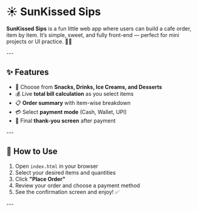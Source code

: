 # ☀️ SunKissed Sips<br>

**SunKissed Sips** is a fun little web app where users can build a cafe order, item by item. It’s simple, sweet, and fully front-end — perfect for mini projects or UI practice. 🍹🍰<br>

---<br>

## ✨ Features<br>

- 🍕 Choose from **Snacks, Drinks, Ice Creams, and Desserts**<br>
- 💰 Live **total bill calculation** as you select items<br>
- 📋 **Order summary** with item-wise breakdown<br>
- 💳 Select **payment mode** (Cash, Wallet, UPI)<br>
- 🎉 Final **thank-you screen** after payment<br>

---<br>

## 🚀 How to Use<br>

1. Open `index.html` in your browser<br>
2. Select your desired items and quantities<br>
3. Click **"Place Order"**<br>
4. Review your order and choose a payment method<br>
5. See the confirmation screen and enjoy! ✅<br>

---<br>